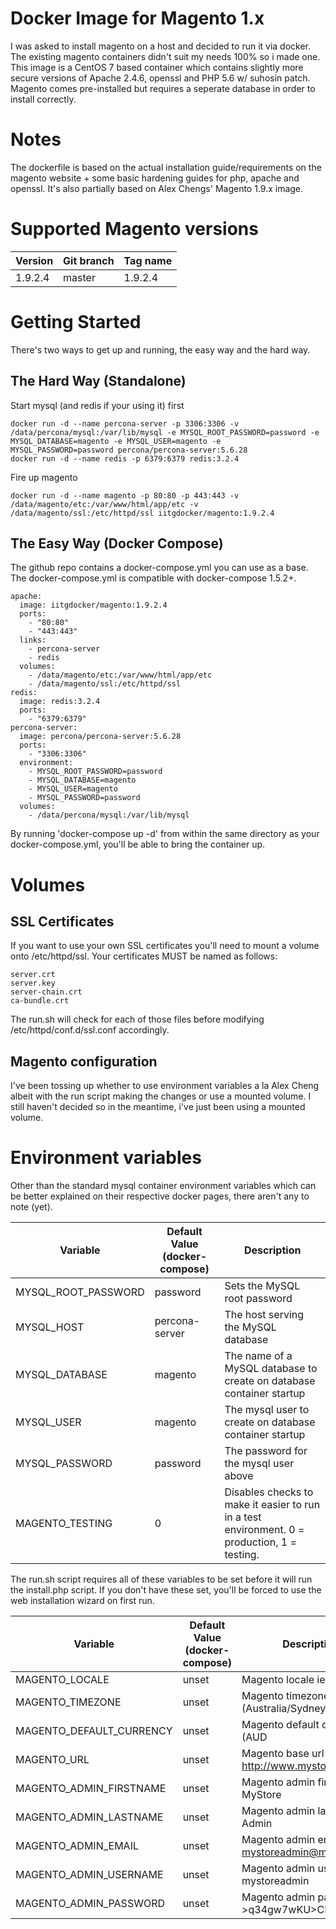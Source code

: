 # Docker Image for Magento 1.x

I was asked to install magento on a host and decided to run it via docker. The existing magento containers didn't suit my needs 100% so i made one. This image is a CentOS 7 based container which contains slightly more secure versions of Apache 2.4.6, openssl and PHP 5.6 w/ suhosin patch. Magento comes pre-installed but requires a seperate database in order to install correctly.

# Notes

The dockerfile is based on the actual installation guide/requirements on the magento website + some basic hardening guides for php, apache and openssl. It's also partially based on Alex Chengs' Magento 1.9.x image.

# Supported Magento versions

Version | Git branch | Tag name
--------| ---------- |---------
1.9.2.4 | master     | 1.9.2.4


# Getting Started

There's two ways to get up and running, the easy way and the hard way.

## The Hard Way (Standalone)

Start mysql (and redis if your using it) first

```
docker run -d --name percona-server -p 3306:3306 -v /data/percona/mysql:/var/lib/mysql -e MYSQL_ROOT_PASSWORD=password -e MYSQL_DATABASE=magento -e MYSQL_USER=magento -e MYSQL_PASSWORD=password percona/percona-server:5.6.28
docker run -d --name redis -p 6379:6379 redis:3.2.4
```

Fire up magento

```
docker run -d --name magento -p 80:80 -p 443:443 -v /data/magento/etc:/var/www/html/app/etc -v /data/magento/ssl:/etc/httpd/ssl iitgdocker/magento:1.9.2.4
```

## The Easy Way (Docker Compose)

The github repo contains a docker-compose.yml you can use as a base. The docker-compose.yml is compatible with docker-compose 1.5.2+.

```
apache:
  image: iitgdocker/magento:1.9.2.4
  ports:
    - "80:80"
    - "443:443"
  links:
    - percona-server
    - redis
  volumes:
    - /data/magento/etc:/var/www/html/app/etc
    - /data/magento/ssl:/etc/httpd/ssl
redis:
  image: redis:3.2.4
  ports:
    - "6379:6379"
percona-server:
  image: percona/percona-server:5.6.28
  ports:
    - "3306:3306"
  environment:
    - MYSQL_ROOT_PASSWORD=password
    - MYSQL_DATABASE=magento
    - MYSQL_USER=magento
    - MYSQL_PASSWORD=password
  volumes:
    - /data/percona/mysql:/var/lib/mysql
```

By running 'docker-compose up -d' from within the same directory as your docker-compose.yml, you'll be able to bring the container up.

# Volumes


## SSL Certificates

If you want to use your own SSL certificates you'll need to mount a volume onto /etc/httpd/ssl. Your certificates MUST be named as follows:

```
server.crt
server.key
server-chain.crt
ca-bundle.crt
```

The run.sh will check for each of those files before modifying /etc/httpd/conf.d/ssl.conf accordingly.

## Magento configuration

I've been tossing up whether to use environment variables a la Alex Cheng albeit with the run script making the changes or use a mounted volume. I still haven't decided so in the meantime, i've just been using a mounted volume.

# Environment variables

Other than the standard mysql container environment variables which can be better explained on their respective docker pages, there aren't any to note (yet).

Variable                 | Default Value (docker-compose) | Description
------------------------ | ------------------------------ |------------
MYSQL_ROOT_PASSWORD      | password                       | Sets the MySQL root password
MYSQL_HOST               | percona-server                 | The host serving the MySQL database
MYSQL_DATABASE           | magento                        | The name of a MySQL database to create on database container startup
MYSQL_USER               | magento                        | The mysql user to create on database container startup
MYSQL_PASSWORD           | password                       | The password for the mysql user above
MAGENTO_TESTING          | 0                              | Disables checks to make it easier to run in a test environment. 0 = production, 1 = testing.

The run.sh script requires all of these variables to be set before it will run the install.php script. If you don't have these set, you'll be forced to use the web installation wizard on first run.

Variable                 | Default Value (docker-compose) | Description
------------------------ | ------------------------------ |------------
MAGENTO_LOCALE           | unset                          | Magento locale ie (en_AU)
MAGENTO_TIMEZONE         | unset                          | Magento timezone ie (Australia/Sydney
MAGENTO_DEFAULT_CURRENCY | unset                          | Magento default currency ie (AUD
MAGENTO_URL              | unset                          | Magento base url ie http://www.mystore.com
MAGENTO_ADMIN_FIRSTNAME  | unset                          | Magento admin firstname ie MyStore
MAGENTO_ADMIN_LASTNAME   | unset                          | Magento admin lastname ie Admin
MAGENTO_ADMIN_EMAIL      | unset                          | Magento admin email ie mystoreadmin@mystore.com
MAGENTO_ADMIN_USERNAME   | unset                          | Magento admin username ie mystoreadmin
MAGENTO_ADMIN_PASSWORD   | unset                          | Magento admin password ie >q34gw7wKU>CPp6.

